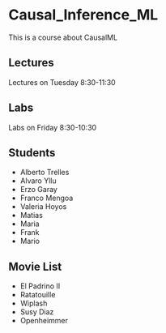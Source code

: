 # Causal_Inference_ML
This is a course about CausalML

## Lectures
Lectures on Tuesday 8:30-11:30 

## Labs
Labs on Friday 8:30-10:30 

## Students
* Alberto Trelles
* Alvaro Yllu
* Erzo Garay
* Franco Mengoa
* Valeria Hoyos
* Matias
* Maria
* Frank
* Mario

## Movie List
* El Padrino II
* Ratatouille
* Wiplash
* Susy Diaz
* Openheimmer
